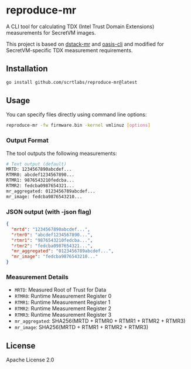 # reproduce-mr

A CLI tool for calculating TDX (Intel Trust Domain Extensions) measurements for SecretVM images.

This project is based on [dstack-mr](https://github.com/kvinwang/dstack-mr) and [oasis-cli](https://github.com/oasisprotocol/cli) and modified for SecretVM-specific TDX measurement requirements.

## Installation

```bash
go install github.com/scrtlabs/reproduce-mr@latest
```

## Usage

You can specify files directly using command line options:
```bash
reproduce-mr -fw firmware.bin -kernel vmlinuz [options]
```

### Output Format
The tool outputs the following measurements:

```bash
# Text output (default)
MRTD: 1234567890abcdef...
RTMR0: abcdef1234567890...
RTMR1: 9876543210fedcba...
RTMR2: fedcba0987654321...
mr_aggregated: 0123456789abcdef...
mr_image: fedcba9876543210...
```

### JSON output (with -json flag)
```json
{
  "mrtd": "1234567890abcdef...",
  "rtmr0": "abcdef1234567890...",
  "rtmr1": "9876543210fedcba...",
  "rtmr2": "fedcba0987654321...",
  "mr_aggregated": "0123456789abcdef...",
  "mr_image": "fedcba9876543210..."
}
```

### Measurement Details
- `MRTD`: Measured Root of Trust for Data
- `RTMR0`: Runtime Measurement Register 0
- `RTMR1`: Runtime Measurement Register 1
- `RTMR2`: Runtime Measurement Register 2
- `RTMR3`: Runtime Measurement Register 3
- `mr_aggregated`: SHA256(MRTD + RTMR0 + RTMR1 + RTMR2 + RTMR3)
- `mr_image`: SHA256(MRTD + RTMR1 + RTMR2 + RTMR3)

## License

Apache License 2.0
